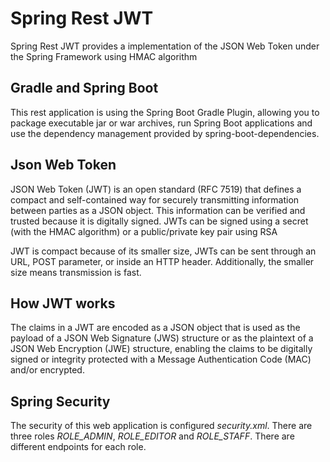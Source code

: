 # Spring Rest JWT

Spring Rest JWT provides a implementation of the JSON Web Token under the Spring Framework using HMAC algorithm

## Gradle and Spring Boot 
This rest application is using the Spring Boot Gradle Plugin, allowing you to package executable jar or war archives, run Spring Boot applications and use the dependency management provided by spring-boot-dependencies.

## Json Web Token
JSON Web Token (JWT) is an open standard (RFC 7519) that defines a compact and self-contained way for securely transmitting information between parties as a JSON object. This information can be verified and trusted because it is digitally signed. JWTs can be signed using a secret (with the HMAC algorithm) or a public/private key pair using RSA

JWT is compact because of its smaller size, JWTs can be sent through an URL, POST parameter, or inside an HTTP header. Additionally, the smaller size means transmission is fast.

## How JWT works
The claims in a JWT are encoded as a JSON object that is used as the payload of a JSON Web Signature (JWS) structure or as the plaintext of a JSON Web Encryption (JWE) structure, enabling the claims to be digitally signed or integrity protected with a Message Authentication Code (MAC) and/or encrypted.

## Spring Security
The security of this web application is configured *security.xml*. There are three roles *ROLE_ADMIN*, *ROLE_EDITOR* and *ROLE_STAFF*. There are different endpoints for each role.